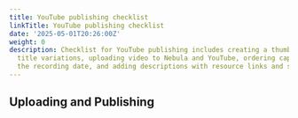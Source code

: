 ```yaml
---
title: YouTube publishing checklist
linkTitle: YouTube publishing checklist
date: '2025-05-01T20:26:00Z'
weight: 0
description: Checklist for YouTube publishing includes creating a thumbnail, testing
  title variations, uploading video to Nebula and YouTube, ordering captions, setting
  the recording date, and adding descriptions with resource links and sponsor details.
---
```



## Uploading and Publishing

<!-- Unsupported block type: to_do -->

<!-- Unsupported block type: to_do -->

<!-- Unsupported block type: to_do -->

<!-- Unsupported block type: to_do -->

<!-- Unsupported block type: to_do -->

<!-- Unsupported block type: to_do -->

<!-- Unsupported block type: to_do -->

<!-- Unsupported block type: to_do -->